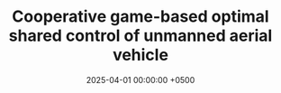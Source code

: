 ---
title: "Cooperative game-based optimal shared control of unmanned aerial vehicle"
collection: publications
permalink: /publication/xue2025cooperative
date: 2025-04-01 00:00:00 +0500
venue: 'Unmanned Systems'
pubtype: 'journal'
image: '../images/Unmanned Systems.jpg'
citation: 'Xue, Shuang Si and Tan, Jun Kai and Guo, Zi Hang and Guan, Qing Shu and Qu, Kai and Cao, Hui (2025). Cooperative game-based optimal shared control of unmanned aerial vehicle. Unmanned Systems.'
authors: 'S. S. Xue, J. K. Tan, Z. H. Guo, Q. S. Guan, K. Qu, H. Cao'
excerpt_separator: ""
---